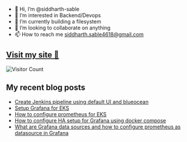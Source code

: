 - 👋 Hi, I’m @siddharth-sable
- 👀 I’m interested in Backend/Devops
- 🌱 I’m currently building a filesystem
- 💞️ I’m looking to collaborate on anything
- 📫 How to reach me siddharth.sable4618@gmail.com 

## [Visit my site 🚀](https://sidsabale.com)
![Visitor Count](https://profile-counter.glitch.me/siddharth-sable/count.svg)

## My recent blog posts
<!-- HASHNODE:START -->
- [Create Jenkins pipeline using default UI and blueocean](https://siddo.hashnode.dev/create-jenkins-pipeline-using-default-ui-and-blueocean)
- [Setup Grafana for EKS](https://siddo.hashnode.dev/setup-grafana-for-eks)
- [How to configure prometheus for EKS](https://siddo.hashnode.dev/how-to-configure-prometheus-for-eks)
- [How to configure HA setup for Grafana using docker compose](https://siddo.hashnode.dev/ha-setup-for-grafana-using-docker-compose)
- [What are Grafana data sources and how to configure prometheus as datasource in Grafana](https://siddo.hashnode.dev/grafana-data-sources-and-how-to-configure-prometheus-as-datasource-in-grafana)
<!-- HASHNODE:END -->

